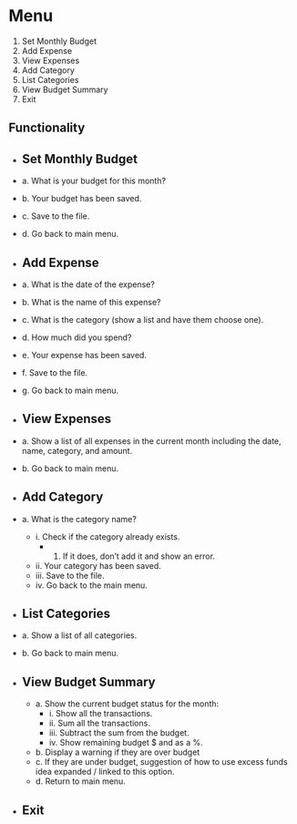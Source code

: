 # Menu

1.	Set Monthly Budget
2.	Add Expense
3.	View Expenses
4.	Add Category
5.	List Categories
6.	View Budget Summary
7.	Exit

## Functionality
- ## Set Monthly Budget
- a.	What is your budget for this month?
- b.	Your budget has been saved.
- c.	Save to the file.
- d.	Go back to main menu.

- ## Add Expense
- a.	What is the date of the expense?
- b.	What is the name of this expense?
- c.	What is the category (show a list and have them choose one).
- d.	How much did you spend?
- e.	Your expense has been saved.
- f.	Save to the file.
- g.	Go back to main menu.

- ## View Expenses
- a.	Show a list of all expenses in the current month including the date, name, category, and amount.
- b.	Go back to main menu.

- ## Add Category
- a.	What is the category name?
    - i.	Check if the category already exists.
         - 1.	If it does, don’t add it and show an error.
    - ii.	Your category has been saved.
    - iii.	Save to the file.
    - iv.	Go back to the main menu.

- ## List Categories
- a.	Show a list of all categories.
- b.	Go back to main menu.

- ## View Budget Summary
    - a.	Show the current budget status for the month:
       - i.	Show all the transactions.
       - ii.	Sum all the transactions.
       - iii.	Subtract the sum from the budget.
       - iv.	Show remaining budget $ and as a %.
    - b.	Display a warning if they are over budget
    - c.	If they are under budget, suggestion of how to use excess funds idea expanded / linked to this option.
    - d.	Return to main menu.

- ## Exit





  

  

